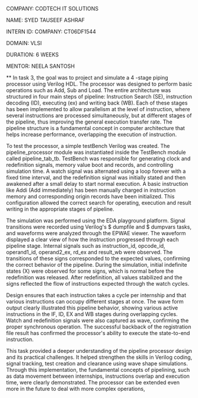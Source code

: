 COMPANY: CODTECH IT SOLUTIONS

NAME: SYED TAUSEEF ASHRAF

INTERN ID: COMPANY: CT06DF1544

DOMAIN: VLSI

DURATION: 6 WEEKS

MENTOR: NEELA SANTOSH

** In task 3, the goal was to project and simulate a 4 -stage piping processor using Verilog HDL. The processor was designed to perform basic operations such as Add, Sub and Load. The entire architecture was structured in four main steps of pipeline: Instruction Search (SE), instruction decoding (ID), executing (ex) and writing back (WB). Each of these stages has been implemented to allow parallelism at the level of instruction, where several instructions are processed simultaneously, but at different stages of the pipeline, thus improving the general execution transfer rate. The pipeline structure is a fundamental concept in computer architecture that helps increase performance, overlapping the execution of instruction.

To test the processor, a simple testBench Verilog was created. The pipeline_processor module was instantiated inside the TestBench module called pipeline_tab_tb. TestBench was responsible for generating clock and redefinition signals, memory value boot and records, and controlling simulation time. A watch signal was alternated using a loop forever with a fixed time interval, and the redefinition signal was initially stated and then awakened after a small delay to start normal execution. A basic instruction like Addi (Add immediately) has been manually charged in instruction memory and corresponding origin records have been initialized. This configuration allowed the correct search for operating, execution and result writing in the appropriate stages of pipeline.

The simulation was performed using the EDA playground platform. Signal transitions were recorded using Verilog's $ dumpfile and $ dumpvars tasks, and waveforms were analyzed through the EPWAE viewer. The waveform displayed a clear view of how the instruction progressed through each pipeline stage. Internal signals such as instruction_id, opcode_id, operand1_id, operand2_ex, rd_ex and result_wb were observed. The transitions of these signs corresponded to the expected values, confirming the correct behavior of the pipeline. During the simulation, initial indefinite states (X) were observed for some signs, which is normal before the redefinition was released. After redefinition, all values stabilized and the signs reflected the flow of instructions expected through the watch cycles.

Design ensures that each instruction takes a cycle per internship and that various instructions can occupy different stages at once. The wave form output clearly illustrated this pipeline behavior, showing various active instructions in the IF, ID, EX and WB stages during overlapping cycles. Watch and redefinition signals were also captured as wave, confirming the proper synchronous operation. The successful backback of the registration file result has confirmed the processor's ability to execute the state-to-end instruction.

This task provided a deeper understanding of the pipeline processor design and its practical challenges. It helped strengthen the skills in Verilog coding, signal tracking, test creation and clearance using wave shape simulations. Through this implementation, the fundamental concepts of pipelining, such as data movement between internships, instructions overlap and execution time, were clearly demonstrated. The processor can be extended even more in the future to deal with more complex operations,
